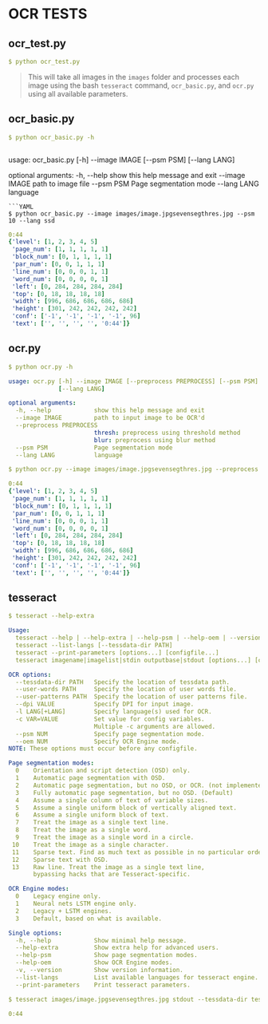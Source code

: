 # OCR TESTS

## ocr_test.py
```YAML
$ python ocr_test.py
```
> This will take all images in the `images` folder and processes each image using the bash `tesseract` command, `ocr_basic.py`, and `ocr.py` using all available parameters.


## ocr_basic.py
```YAML
$ python ocr_basic.py -h
```
> ```YAML
usage: ocr_basic.py [-h] --image IMAGE [--psm PSM] [--lang LANG]

optional arguments:
  -h, --help     show this help message and exit
  --image IMAGE  path to image file
  --psm PSM      Page segmentation mode
  --lang LANG    language
```
```YAML
$ python ocr_basic.py --image images/image.jpgsevensegthres.jpg --psm 10 --lang ssd
```
```YAML
0:44
{'level': [1, 2, 3, 4, 5]
 'page_num': [1, 1, 1, 1, 1]
 'block_num': [0, 1, 1, 1, 1]
 'par_num': [0, 0, 1, 1, 1]
 'line_num': [0, 0, 0, 1, 1]
 'word_num': [0, 0, 0, 0, 1]
 'left': [0, 284, 284, 284, 284]
 'top': [0, 18, 18, 18, 18]
 'width': [996, 686, 686, 686, 686]
 'height': [301, 242, 242, 242, 242]
 'conf': ['-1', '-1', '-1', '-1', 96]
 'text': ['', '', '', '', '0:44']}
```

## ocr.py
```YAML
$ python ocr.py -h
```
```YAML
usage: ocr.py [-h] --image IMAGE [--preprocess PREPROCESS] [--psm PSM]
              [--lang LANG]

optional arguments:
  -h, --help            show this help message and exit
  --image IMAGE         path to input image to be OCR'd
  --preprocess PREPROCESS
                        thresh: preprocess using threshold method
                        blur: preprocess using blur method
  --psm PSM             Page segmentation mode
  --lang LANG           language
```
```YAML
$ python ocr.py --image images/image.jpgsevensegthres.jpg --preprocess thresh --psm 10 --lang ssd
```
```YAML
0:44
{'level': [1, 2, 3, 4, 5]
 'page_num': [1, 1, 1, 1, 1]
 'block_num': [0, 1, 1, 1, 1]
 'par_num': [0, 0, 1, 1, 1]
 'line_num': [0, 0, 0, 1, 1]
 'word_num': [0, 0, 0, 0, 1]
 'left': [0, 284, 284, 284, 284]
 'top': [0, 18, 18, 18, 18]
 'width': [996, 686, 686, 686, 686]
 'height': [301, 242, 242, 242, 242]
 'conf': ['-1', '-1', '-1', '-1', 96]
 'text': ['', '', '', '', '0:44']}
```

## tesseract
```YAML
$ tesseract --help-extra
```
```YAML
Usage:
  tesseract --help | --help-extra | --help-psm | --help-oem | --version
  tesseract --list-langs [--tessdata-dir PATH]
  tesseract --print-parameters [options...] [configfile...]
  tesseract imagename|imagelist|stdin outputbase|stdout [options...] [configfile...]

OCR options:
  --tessdata-dir PATH   Specify the location of tessdata path.
  --user-words PATH     Specify the location of user words file.
  --user-patterns PATH  Specify the location of user patterns file.
  --dpi VALUE           Specify DPI for input image.
  -l LANG[+LANG]        Specify language(s) used for OCR.
  -c VAR=VALUE          Set value for config variables.
                        Multiple -c arguments are allowed.
  --psm NUM             Specify page segmentation mode.
  --oem NUM             Specify OCR Engine mode.
NOTE: These options must occur before any configfile.

Page segmentation modes:
  0    Orientation and script detection (OSD) only.
  1    Automatic page segmentation with OSD.
  2    Automatic page segmentation, but no OSD, or OCR. (not implemented)
  3    Fully automatic page segmentation, but no OSD. (Default)
  4    Assume a single column of text of variable sizes.
  5    Assume a single uniform block of vertically aligned text.
  6    Assume a single uniform block of text.
  7    Treat the image as a single text line.
  8    Treat the image as a single word.
  9    Treat the image as a single word in a circle.
 10    Treat the image as a single character.
 11    Sparse text. Find as much text as possible in no particular order.
 12    Sparse text with OSD.
 13    Raw line. Treat the image as a single text line,
       bypassing hacks that are Tesseract-specific.

OCR Engine modes:
  0    Legacy engine only.
  1    Neural nets LSTM engine only.
  2    Legacy + LSTM engines.
  3    Default, based on what is available.

Single options:
  -h, --help            Show minimal help message.
  --help-extra          Show extra help for advanced users.
  --help-psm            Show page segmentation modes.
  --help-oem            Show OCR Engine modes.
  -v, --version         Show version information.
  --list-langs          List available languages for tesseract engine.
  --print-parameters    Print tesseract parameters.
```
```YAML
$ tesseract images/image.jpgsevensegthres.jpg stdout --tessdata-dir tessdata_best -l ssd --oem 1 --dpi 72 --psm 10
```
```YAML
0:44
````
